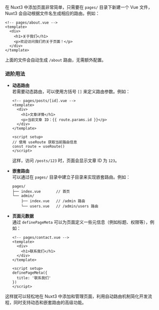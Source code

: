 在 Nuxt3 中添加页面非常简单，只需要在 `pages/` 目录下新建一个 Vue 文件，Nuxt3 会自动根据文件名生成相应的路由。例如：

```vue
<!-- pages/about.vue -->
<template>
  <div>
    <h1>关于我们</h1>
    <p>欢迎访问我们的关于页面！</p>
  </div>
</template>
```

上面的文件会自动生成 `/about` 路由，无需额外配置。

### 进阶用法

- **动态路由**  
    若需要动态路由，可以使用方括号 `[]` 来定义路由参数。例如：
    
    ```vue
    <!-- pages/posts/[id].vue -->
    <template>
      <div>
        <h1>文章详情</h1>
        <p>当前文章 ID：{{ route.params.id }}</p>
      </div>
    </template>
    
    <script setup>
    // 使用 useRoute 获取当前路由信息
    const route = useRoute()
    </script>
    ```
    
    这样，访问 `/posts/123` 时，页面会显示文章 ID 为 `123`。
    
- **嵌套路由**  
    可以通过在 `pages/` 目录中建立子目录来实现嵌套路由。例如：
    
    ```
    pages/
    ├── index.vue       // 首页
    └── admin/
        ├── index.vue   // /admin 路由
        └── users.vue   // /admin/users 路由
    ```
    
- **页面元数据**  
    通过 `definePageMeta` 可以为页面定义一些元信息（例如标题、权限等），例如：
    
    ```vue
    <!-- pages/contact.vue -->
    <template>
      <div>
        <h1>联系我们</h1>
      </div>
    </template>
    
    <script setup>
    definePageMeta({
      title: '联系我们'
    })
    </script>
    ```
    

这样就可以轻松地在 Nuxt3 中添加和管理页面，利用自动路由机制简化开发流程，同时支持动态和嵌套路由的高级功能。